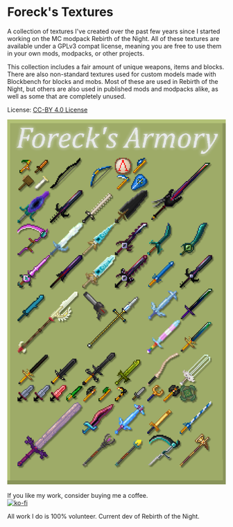 # Foreck's Textures

A collection of textures I've created over the past few years since I started working on the MC modpack Rebirth of the Night. All of these textures are available under a GPLv3 compat license, meaning you are free to use them in your own mods, modpacks, or other projects.

This collection includes a fair amount of unique weapons, items and blocks. There are also non-standard textures used for custom models made with Blockbench for blocks and mobs. Most of these are used in Rebirth of the Night, but others are also used in published mods and modpacks alike, as well as some that are completely unused.

License: [CC-BY 4.0 License](https://creativecommons.org/licenses/by/4.0/)

![Sample](Samples.png)

If you like my work, consider buying me a coffee.   
[![ko-fi](https://www.ko-fi.com/img/githubbutton_sm.svg)](https://ko-fi.com/foreck)

All work I do is 100% volunteer.
Current dev of Rebirth of the Night.  
